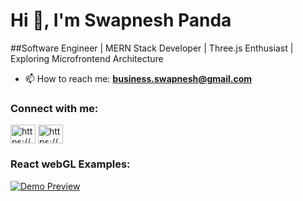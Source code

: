 # Hi 👋, I'm Swapnesh Panda

##Software Engineer | MERN Stack Developer | Three.js Enthusiast | Exploring Microfrontend Architecture
- 📫 How to reach me: **business.swapnesh@gmail.com**


### Connect with me:
<p align="left">
<a target="_blank" href="https://www.linkedin.com/in/swapnesh-panda-164b79303/" target="_blank"><img align="center" src="https://raw.githubusercontent.com/rahuldkjain/github-profile-readme-generator/master/src/images/icons/Social/linked-in-alt.svg" alt="https://www.linkedin.com/in/swapnesh-panda-164b79303" height="30" width="40" /></a>
<a target="_blank" href="https://www.instagram.com/swapnesh.io/" target="_blank"><img align="center" src="https://raw.githubusercontent.com/rahuldkjain/github-profile-readme-generator/master/src/images/icons/Social/instagram.svg" alt="https://www.instagram.com/swapnesh.io/" height="30" width="40" /></a>
</p>


### React webGL Examples:


<div class="container">
  <a href="https://three.swapnesh.icu/">
    <img src="./img/FlyControl.gif" alt="Demo Preview" />
  </a>
</div>



